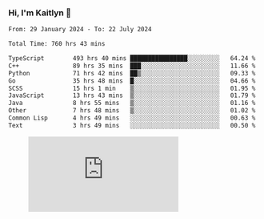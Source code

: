 ### Hi, I'm Kaitlyn 👋
<!--START_SECTION:waka-->

```txt
From: 29 January 2024 - To: 22 July 2024

Total Time: 760 hrs 43 mins

TypeScript        493 hrs 40 mins ████████████████░░░░░░░░░   64.24 %
C++               89 hrs 35 mins  ███░░░░░░░░░░░░░░░░░░░░░░   11.66 %
Python            71 hrs 42 mins  ██▒░░░░░░░░░░░░░░░░░░░░░░   09.33 %
Go                35 hrs 48 mins  █░░░░░░░░░░░░░░░░░░░░░░░░   04.66 %
SCSS              15 hrs 1 min    ▒░░░░░░░░░░░░░░░░░░░░░░░░   01.95 %
JavaScript        13 hrs 43 mins  ▒░░░░░░░░░░░░░░░░░░░░░░░░   01.79 %
Java              8 hrs 55 mins   ▒░░░░░░░░░░░░░░░░░░░░░░░░   01.16 %
Other             7 hrs 48 mins   ▒░░░░░░░░░░░░░░░░░░░░░░░░   01.02 %
Common Lisp       4 hrs 49 mins   ░░░░░░░░░░░░░░░░░░░░░░░░░   00.63 %
Text              3 hrs 49 mins   ░░░░░░░░░░░░░░░░░░░░░░░░░   00.50 %
```

<!--END_SECTION:waka-->

<figure><embed src="https://wakatime.com/share/@018d58bc-3d22-46c9-b2d7-4ed36fb8172d/243b5d9b-77cd-4133-89ff-dcc8f225fa18.svg"></embed></figure>
